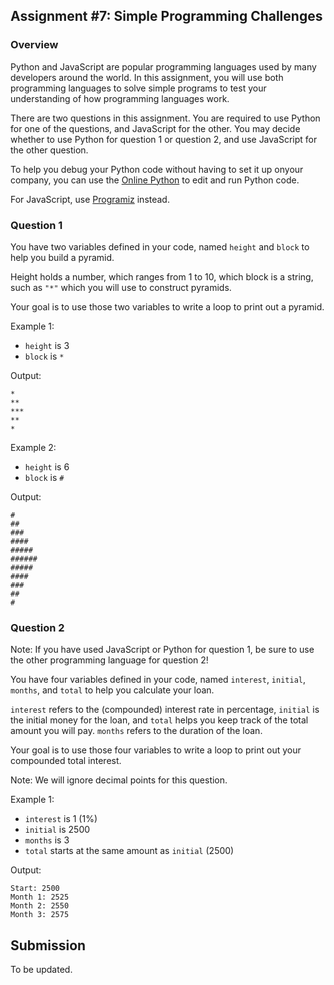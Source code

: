## Assignment #7: Simple Programming Challenges

### Overview

Python and JavaScript are popular programming languages used by many developers
around the world. In this assignment, you will use both programming languages to
solve simple programs to test your understanding of how programming languages
work.

There are two questions in this assignment. You are required to use Python for
one of the questions, and JavaScript for the other. You may decide whether to
use Python for question 1 or question 2, and use JavaScript for the other
question.

To help you debug your Python code without having to set it up onyour company,
you can use the [Online Python][online-python] to edit and run Python code.

For JavaScript, use [Programiz][programiz] instead.

### Question 1

You have two variables defined in your code, named `height` and `block` to help
you build a pyramid.

Height holds a number, which ranges from 1 to 10, which block is a string, such
as `"*"` which you will use to construct pyramids.

Your goal is to use those two variables to write a loop to print out a pyramid.

Example 1:
- `height` is 3
- `block` is `*`

Output:

```
*
**
***
**
*
```

Example 2:
- `height` is 6
- `block` is `#`

Output:

```
#
##
###
####
#####
######
#####
####
###
##
#
```

### Question 2

Note: If you have used JavaScript or Python for question 1, be sure to use the
other programming language for question 2!

You have four variables defined in your code, named `interest`, `initial`,
`months`, and `total` to help you calculate your loan.

`interest` refers to the (compounded) interest rate in percentage, `initial` is the initial
money for the loan, and `total` helps you keep track of the total amount you will
pay. `months` refers to the duration of the loan.

Your goal is to use those four variables to write a loop to print out your
compounded total interest.

Note: We will ignore decimal points for this question.


Example 1:
- `interest` is 1 (1%)
- `initial` is 2500
- `months` is 3
- `total` starts at the same amount as `initial` (2500)

Output:

```
Start: 2500
Month 1: 2525
Month 2: 2550
Month 3: 2575
```


## Submission

To be updated.


[online-python]: https://www.online-python.com/
[programiz]: https://www.programiz.com/javascript/online-compiler/